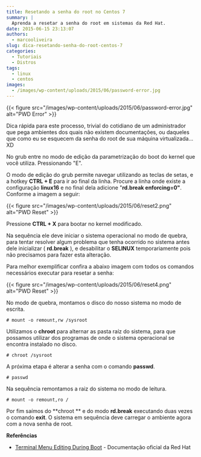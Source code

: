 ```yaml
---
title: Resetando a senha do root no Centos 7
summary: |
  Aprenda a resetar a senha do root em sistemas da Red Hat.
date: 2015-06-15 23:13:07
authors:
  - marcooliveira
slug: dica-resetando-senha-do-root-centos-7
categories:
  - Tutoriais
  - Distros
tags:
  - linux
  - centos
images:
  - /images/wp-content/uploads/2015/06/password-error.jpg
---
```


{{< figure src="/images/wp-content/uploads/2015/06/password-error.jpg" alt="PWD Error" >}}

Dica rápida para este processo, trivial do cotidiano de um administrador que pega ambientes dos quais não existem documentações, ou daqueles que como eu se esquecem da senha do root de sua máquina virtualizada... XD

No grub entre no modo de edição da parametrização do boot do kernel que você utiliza. Pressionando "E".

O modo de edição do grub permite navegar utilizando as teclas de setas, e a hotkey **CTRL + E** para ir ao final da linha. Procure a linha onde existe a configuração **linux16** e no final dela adicione "**rd.break enforcing=0"**. Conforme a imagem a seguir:

{{< figure src="/images/wp-content/uploads/2015/06/reset2.png" alt="PWD Reset" >}}

Pressione **CTRL + X** para bootar no kernel modificado.

Na sequência ele deve iniciar o sistema operacional no modo de quebra, para tentar resolver algum problema que tenha ocorrido no sistema antes dele inicializar ( **rd.break** ), e desabilitar o **SELINUX** temporariamente pois não precisamos para fazer esta alteração.

Para melhor exemplificar confira a abaixo imagem com todos os comandos necessários executar para resetar a senha:

{{< figure src="/images/wp-content/uploads/2015/06/reset4.png" alt="PWD Reset" >}}

No modo de quebra, montamos o disco do nosso sistema no modo de escrita.

`# mount -o remount,rw /sysroot`

Utilizamos o **chroot** para alternar as pasta raíz do sistema, para que possamos utilizar dos programas de onde o sistema operacional se encontra instalado no disco.

`# chroot /sysroot`

A próxima etapa é alterar a senha com o comando **passwd**.

`# passwd`

Na sequência remontamos a raiz do sistema no modo de leitura.

`# mount -o remount,ro /`

Por fim saímos do **chroot ** e do modo **rd.break** executando duas vezes o comando **exit**. O sistema em sequência deve carregar o ambiente agora com a nova senha de root.

**Referências**

* [Terminal Menu Editing During Boot](https://access.redhat.com/documentation/en-us/red_hat_enterprise_linux/7/html/system_administrators_guide/ch-working_with_the_grub_2_boot_loader#sec-Terminal_Menu_Editing_During_Boot) - Documentação oficial da Red Hat
